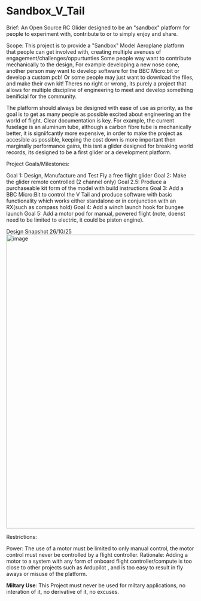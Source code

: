 # Sandbox_V_Tail

Brief:
An Open Source RC Glider designed to be an "sandbox" platform for people to experiment with, contribute to or to simply enjoy and share.

Scope:
This project is to provide a "Sandbox" Model Aeroplane platform that people can get involved with, creating multiple avenues of engagement/challenges/oppurtunties
Some people way want to contribute mechanically to the design, For example developing a new nose cone, another person may want to develop software for the BBC Micro:bit or develop a custom pcb! Or some people may just want to download the files, and make their own kit! 
Theres no right or wrong, its purely a project that allows for multiple discipline of engineering to meet and develop something benificial for the community.

The platform should always be designed with ease of use as priority, as the goal is to get as many people as possible excited about engineering an the world of flight. Clear documentation is key. For example, the current fuselage is an aluminum tube, although a carbon fibre tube is mechanically better, it is signiifcantly more expensive, in order to make the project as accesible as possible, keeping the cost down is more important then marginally performance gains, this isnt a glider designed for breaking world records, its designed to be a first glider or a development platform.



Project Goals/Milestones:

Goal 1: Design, Manufacture and Test Fly a free flight glider 
Goal 2: Make the glider remote controlled (2 channel only)
Goal 2.5: Produce a purchaseable kit form of the model with build instructions
Goal 3: Add a BBC Micro:Bit to control the V Tail and produce software with basic functionality which works either standalone or in conjunction with an RX(such as compass hold)
Goal 4: Add a winch launch hook for bungee launch
Goal 5: Add a motor pod for manual, powered flight  (note, doenst need to be limited to electric, it could be piston engine).


Design Snapshot 26/10/25
<img width="1387" height="787" alt="image" src="https://github.com/user-attachments/assets/bf143e17-26b4-4dbd-b69c-109f1519987a" />


Restrictions:

Power:
The use of a motor must be limited to only manual control, the motor control must never be controlled by a flight controller. Rationale: Adding a motor to a system with any form of onboard flight controller/compute is too close to other projects such as Ardupilot , and is too easy to result in fly aways or misuse of the platform.

**Miltary Use**:
This Project must never be used for miltary applications, no interation of it, no derivative of it, no excuses.

